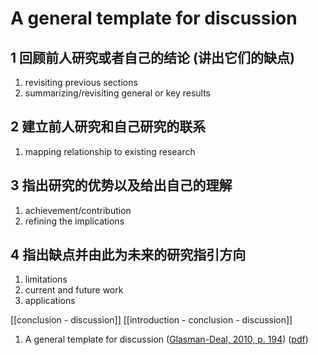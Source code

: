 



# A general template for discussion 
## 1 回顾前人研究或者自己的结论 (讲出它们的缺点)
1. revisiting previous sections 
2. summarizing/revisiting general or key results 
## 2 建立前人研究和自己研究的联系
1. mapping relationship to existing research 
## 3 指出研究的优势以及给出自己的理解
1. achievement/contribution 
2. refining the implications 
## 4 指出缺点并由此为未来的研究指引方向
1. limitations 
2. current and future work 
3. applications

[[conclusion - discussion]]
[[introduction - conclusion - discussion]]


1. A general template for discussion  ([Glasman-Deal, 2010, p. 194](zotero://select/library/items/4YPK2KGB)) ([pdf](zotero://open-pdf/library/items/YE8VC7EH?page=194&annotation=H3DFBZ3L))